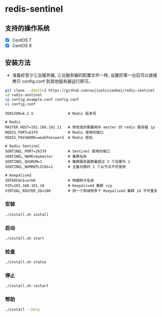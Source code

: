 # redis-sentinel

## 支持的操作系统

- [x] CentOS 7
- [x] CentOS 8

## 安装方法

- 准备好至少三台服务器, 三台服务器的配置文件一样, 设置好第一台后可以直接拷贝 config.conf 到其他服务器运行即可。

```bash
git clone --depth=1 https://github.com/wojiushixiaobai/redis-sentinel
cd redis-sentinel
cp config_example.conf config.conf
vi config.conf
```
```vim
VERSION=6.2.5                # Redis 版本号

# Redis
MASTER_HOST=192.168.101.11   # 修改成你需要用作 master 的 redis 服务器 ip
REDIS_PORT=6379              # Redis 使用的端口
REDIS_PASSWORD=weakPassword  # Redis 密码

# Redis Sentinel
SENTINEL_PORT=26379          # Sentinel 使用的端口
SENTINEL_NAME=mymaster       # 集群名称
SENTINEL_QUORUM=1            # 集群服务器数量超过 3 个设置为 2
SENTINEL_NUMREPLICAS=1       # 主备切换时 1 个从节点不可使用

# Keepalived
INTERFACE=eth0               # 物理网卡名称
VIP=192.168.101.10           # Keepalived 集群 vip
VIRTUAL_ROUTER_ID=100        # 同一个局域网多个 Keepalived 集群 id 不可重复
```

### 安装

```bash
./install.sh install
```

### 启动

```bash
./install.sh start
```

### 检查

```bash
./install.sh status
```

### 停止
```bash
./install.sh restart
```

### 帮助
```bash
./install --help
```
